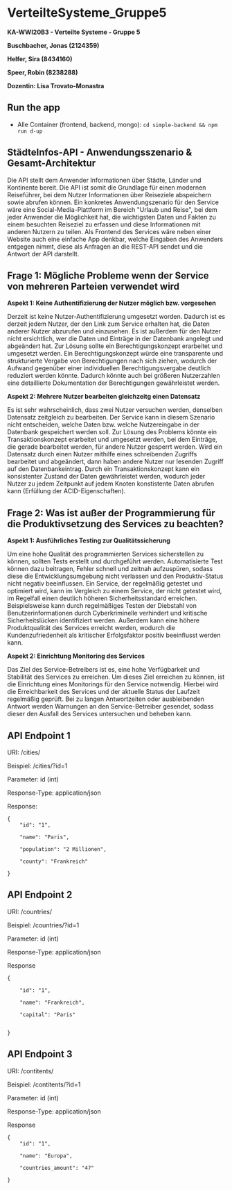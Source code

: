 # VerteilteSysteme_Gruppe5

**KA-WWI20B3 - Verteilte Systeme - Gruppe 5**

**Buschbacher, Jonas (2124359)**

**Helfer, Sira (8434160)**

**Speer, Robin (8238288)**

**Dozentin: Lisa Trovato-Monastra**

## Run the app 

- Alle Container (frontend, backend, mongo): `cd simple-backend && npm run d-up`


## StädteInfos-API - Anwendungsszenario & Gesamt-Architektur

Die API stellt dem Anwender Informationen über Städte, Länder und Kontinente bereit. Die API ist somit die Grundlage für einen modernen Reiseführer, bei dem Nutzer  Informationen über Reiseziele abspeichern sowie abrufen können. Ein konkretes Anwendungszenario für den Service wäre eine Social-Media-Plattform im Bereich "Urlaub und Reise", bei dem jeder Anwender die Möglichkeit hat, die wichtigsten Daten und Fakten zu einem besuchten Reiseziel zu erfassen und diese Informationen mit anderen Nutzern zu teilen. Als Frontend des Services wäre neben einer Website auch eine einfache App denkbar, welche Eingaben des Anwenders entgegen nimmt, diese als Anfragen an die REST-API sendet und die Antwort der API darstellt.

## Frage 1: Mögliche Probleme wenn der Service von mehreren Parteien verwendet wird

**Aspekt 1: Keine Authentifizierung der Nutzer möglich bzw. vorgesehen**

Derzeit ist keine Nutzer-Authentifizierung umgesetzt worden. Dadurch ist es derzeit jedem Nutzer, der den Link zum Service erhalten hat, die Daten anderer Nutzer abzurufen und einzusehen. Es ist außerdem für den Nutzer nicht ersichtlich, wer die Daten und Einträge in der Datenbank angelegt und abgeändert hat. Zur Lösung sollte ein Berechtigungskonzept erarbeitet und umgesetzt werden. Ein Berechtigungskonzept würde eine transparente und strukturierte Vergabe von Berechtigungen nach sich ziehen, wodurch der Aufwand gegenüber einer individuellen Berechtigungsvergabe deutlich reduziert werden könnte. Dadurch könnte auch bei größeren Nutzerzahlen eine detaillierte Dokumentation der Berechtigungen gewährleistet werden.

**Aspekt 2: Mehrere Nutzer bearbeiten gleichzeitg einen Datensatz**

Es ist sehr wahrscheinlich, dass zwei Nutzer versuchen werden, denselben Datensatz zeitgleich zu bearbeiten. Der Service kann in diesem Szenario nicht entscheiden, welche Daten bzw. welche Nutzereingabe in der Datenbank gespeichert werden soll. Zur Lösung des Problems könnte ein Transaktionskonzept erarbeitet und umgesetzt werden, bei dem Einträge, die gerade bearbeitet werden, für andere Nutzer gesperrt werden. Wird ein Datensatz durch einen Nutzer mithilfe eines schreibenden Zugriffs bearbeitet und abgeändert, dann haben andere Nutzer nur lesenden Zugriff auf den Datenbankeintrag. Durch ein Transaktionskonzept kann ein konsistenter Zustand der Daten gewährleistet werden, wodurch jeder Nutzer zu jedem Zeitpunkt auf jedem Knoten konstistente Daten abrufen kann (Erfüllung der ACID-Eigenschaften).

## Frage 2: Was ist außer der Programmierung für die Produktivsetzung des Services zu beachten?

**Aspekt 1: Ausführliches Testing zur Qualitätssicherung**

Um eine hohe Qualität des programmierten Services sicherstellen zu können, sollten Tests erstellt und durchgeführt werden. Automatisierte Test können dazu beitragen, Fehler schnell und zeitnah aufzuspüren, sodass diese die Entwicklungsumgebung nicht verlassen und den Produktiv-Status nicht negativ beeinflussen. Ein Service, der regelmäßig getestet und optimiert wird, kann im Vergleich zu einem Service, der nicht getestet wird, im Regelfall einen deutlich höheren Sicherheitsstandard erreichen. Beispielsweise kann durch regelmäßiges Testen der Diebstahl von Benutzerinformationen durch Cyberkriminelle verhindert und kritische Sicherheitslücken identifiziert werden. Außerdem kann eine höhere Produktqualität des Services erreicht werden, wodurch die Kundenzufriedenheit als kritischer Erfolgsfaktor positiv beeinflusst werden kann.

**Aspekt 2: Einrichtung Monitoring des Services**

Das Ziel des Service-Betreibers ist es, eine hohe Verfügbarkeit und Stabilität des Services zu erreichen. Um dieses Ziel erreichen zu können, ist die Einrichtung eines Monitorings für den Service notwendig. Hierbei wird die Erreichbarkeit des Services und der aktuelle Status der Laufzeit regelmäßig geprüft. Bei zu langen Antwortzeiten oder ausbleibenden Antwort werden Warnungen an den Service-Betreiber gesendet, sodass dieser den Ausfall des Services untersuchen und beheben kann.

## API Endpoint 1

URI: /cities/

Beispiel: /cities/?id=1

Parameter: id (int)

Response-Type: application/json

Response:

```
{
	"id": "1",

	"name": "Paris",
	
	"population": "2 Millionen",
	
	"county": "Frankreich"		
	
}
```



## API Endpoint 2

URI: /countries/

Beispiel: /countries/?id=1

Parameter: id (int)

Response-Type: application/json

Response

```
{

	"id": "1",
	
	"name": "Frankreich",
	
	"capital": "Paris"
	
		
}
```


## API Endpoint 3

URI: /contitents/

Beispiel: /contitents/?id=1

Parameter: id (int)

Response-Type: application/json

Response

```
{
	"id": "1",

	"name": "Europa",
	
	"countries_amount": "47"
	
}
```
